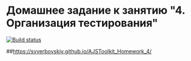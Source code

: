 # Домашнее задание к занятию "4. Организация тестирования"

[![Build status](https://ci.appveyor.com/api/projects/status/4bh21ga6270cnhar?svg=true)](https://ci.appveyor.com/project/SVVerbovskiy/ajstoolkit-homework-4)


##https://svverbovskiy.github.io/AJSToolkit_Homework_4/